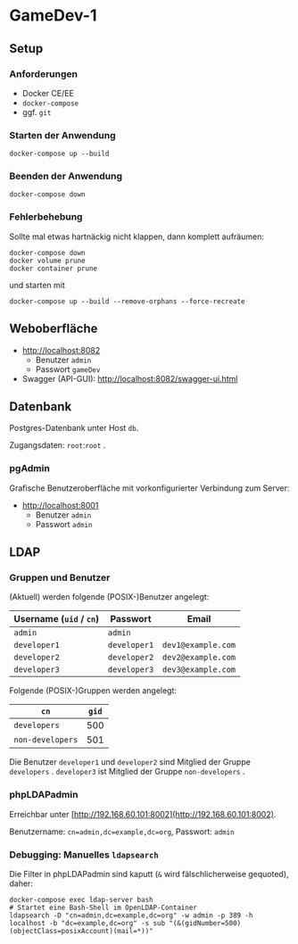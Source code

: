 # GameDev-1

## Setup
### Anforderungen

 * Docker CE/EE
 * `docker-compose`
 * ggf. `git`

### Starten der Anwendung

```shell
docker-compose up --build
```

### Beenden der Anwendung

```shell
docker-compose down
```

### Fehlerbehebung

Sollte mal etwas hartnäckig nicht klappen, dann komplett aufräumen:
```shell
docker-compose down
docker volume prune
docker container prune 
```

und starten mit
```shell
docker-compose up --build --remove-orphans --force-recreate
```

## Weboberfläche

 * [http://localhost:8082](http://localhost:8082)
   * Benutzer `admin`
   * Passwort `gameDev`
 * Swagger (API-GUI): [http://localhost:8082/swagger-ui.html](http://localhost:8082/swagger-ui.html)

## Datenbank

Postgres-Datenbank unter Host `db`.

Zugangsdaten: `root`:`root` .

### pgAdmin

Grafische Benutzeroberfläche mit vorkonfigurierter Verbindung zum Server:
 * [http://localhost:8001](http://localhost:8001)
   * Benutzer `admin`
   * Passwort `admin`

## LDAP

### Gruppen und Benutzer

(Aktuell) werden folgende (POSIX-)Benutzer angelegt:

| Username (`uid` / `cn`) | Passwort | Email |
| --- | --- | --- |
| `admin` | `admin` |
| `developer1` | `developer1` | `dev1@example.com` |
| `developer2` | `developer2` | `dev2@example.com` |
| `developer3` | `developer3` | `dev3@example.com` |

Folgende (POSIX-)Gruppen werden angelegt:

| `cn` | `gid` |
| --- | --- |
| `developers` | 500 |
| `non-developers` | 501 |

Die Benutzer `developer1` und `developer2` sind Mitglied der Gruppe `developers` .
`developer3` ist Mitglied der Gruppe `non-developers` .

### phpLDAPadmin

Erreichbar unter [http://192.168.60.101:8002](http://192.168.60.101:8002).

Benutzername: `cn=admin,dc=example,dc=org`, Passwort: `admin`

### Debugging: Manuelles `ldapsearch`

Die Filter in phpLDAPadmin sind kaputt (`&` wird fälschlicherweise gequoted), daher:

```shell
docker-compose exec ldap-server bash
# Startet eine Bash-Shell im OpenLDAP-Container
ldapsearch -D "cn=admin,dc=example,dc=org" -w admin -p 389 -h localhost -b "dc=example,dc=org" -s sub "(&(gidNumber=500)(objectClass=posixAccount)(mail=*))"
```